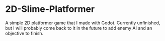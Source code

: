 # 2D-Slime-Platformer
A simple 2D platformer game that I made with Godot. Currently unfinished, but I will probably come back to it in the future to add enemy AI and an objective to finish.
